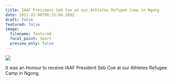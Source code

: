 ```yaml
---
title: IAAF President Seb Coe at our Athletes Refugee Camp in Ngong
date: 2021-02-08T06:15:04.209Z
draft: false
featured: false
image:
  filename: featured
  focal_point: Smart
  preview_only: false
---
```





![](https://web.archive.org/web/20200812031858im_/http://teglapeacefoundation.org/wp-content/uploads/2017/07/19959159_1400039996711500_1489221229714477672_n-e1501580142839.jpg)

It was an Honour to receive IAAF President Seb Coe at our Athletes Refugee Camp in Ngong.